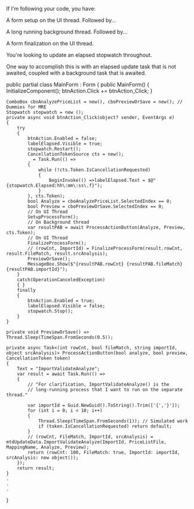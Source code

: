 If I'm following your code, you have:

A form setup on the UI thread. Followed by...

A long running background thread. Followed by...

A form finalization on the UI thread.

You're looking to update an elapsed stopwatch throughout.

One way to accomplish this is with an elapsed update task that is not awaited, coupled with a background task that is awaited.

public partial class MainForm : Form
{
    public MainForm()
    {
        InitializeComponent();
        btnAction.Click += btnAction_Click;
    }

    ComboBox cboAnalyzePriceList = new(), cboPreviewOrSave = new(); // Dummies for MRE
    Stopwatch stopwatch = new ();
    private async void btnAction_Click(object? sender, EventArgs e)
    {
        try
        {
            btnAction.Enabled = false;
            labelElapsed.Visible = true;
            stopwatch.Restart();
            CancellationTokenSource cts = new();
            _ = Task.Run(() =>
            {
                while (!cts.Token.IsCancellationRequested)
                {                    
                    BeginInvoke(() =>labelElapsed.Text = $@"{stopwatch.Elapsed:hh\:mm\:ss\.f}");
                }
            }, cts.Token);
            bool Analyze = cboAnalyzePriceList.SelectedIndex == 0;
            bool Preview = cboPreviewOrSave.SelectedIndex == 0;
            // On UI Thread
            SetupProcessForm();
            // On Background thread
            var resultPAB = await ProcessActionButton(Analyze, Preview, cts.Token);
            // On UI Thread
            FinalizeProcessForm();
            // (rowCnt, ImportId) = FinalizeProcessForm(result.rowCnt, result.FileMatch, result.srcAnalysis);
            PreviewOrSave();
            MessageBox.Show($"{resultPAB.rowCnt} {resultPAB.fileMatch} {resultPAB.importId}");
        }
        catch(OperationCanceledException)
        { }
        finally
        {
            btnAction.Enabled = true;
            labelElapsed.Visible = false;
            stopwatch.Stop();
        }
    }

    private void PreviewOrSave() => Thread.Sleep(TimeSpan.FromSeconds(0.5));

    private async Task<(int rowCnt, bool fileMatch, string importId, object srcAnalysis)> ProcessActionButton(bool analyze, bool preview, CancellationToken token)
    {
        Text = "ImportValidateAnalyze";
        var result = await Task.Run(() =>
        {
            // "For clarification, ImportValidateAnalyze() is the
            // long-running process that I want to run on the separate thread."

            var importId = Guid.NewGuid().ToString().Trim(['{','}']);
            for (int i = 0; i < 10; i++)
            {
                Thread.Sleep(TimeSpan.FromSeconds(1)); // Simulated work
                if (token.IsCancellationRequested) return default;
            }
            // (rowCnt, FileMatch, ImportId, srcAnalysis) = mtdUpdateData.ImportValidateAnalyze(ImportId, PriceListFile, MappingName, Analyze, Preview);
            return (rowCnt: 100, FileMatch: true, ImportId: importId, srcAnalysis: new object());
        });
        return result;
    }
    .
    .
    .
}